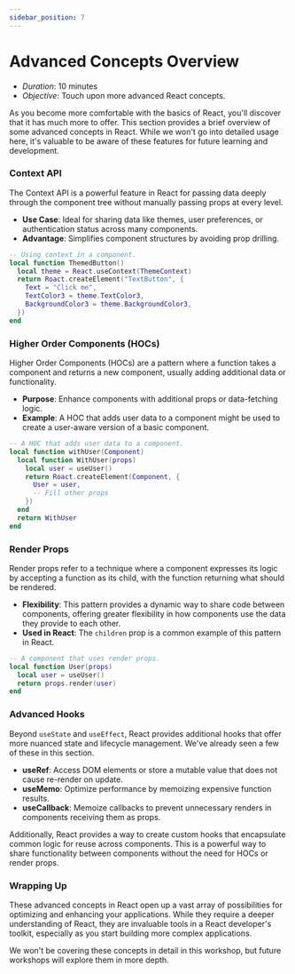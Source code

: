 ```yaml
---
sidebar_position: 7
---
```


# Advanced Concepts Overview

- _Duration_: 10 minutes
- _Objective_: Touch upon more advanced React concepts.

As you become more comfortable with the basics of React, you'll discover that it
has much more to offer. This section provides a brief overview of some advanced
concepts in React. While we won't go into detailed usage here, it's valuable to
be aware of these features for future learning and development.

### Context API

The Context API is a powerful feature in React for passing data deeply through
the component tree without manually passing props at every level.

- **Use Case**: Ideal for sharing data like themes, user preferences, or
  authentication status across many components.
- **Advantage**: Simplifies component structures by avoiding prop drilling.

```lua
-- Using context in a component.
local function ThemedButton()
  local theme = React.useContext(ThemeContext)
  return Roact.createElement("TextButton", {
    Text = "Click me",
    TextColor3 = theme.TextColor3,
    BackgroundColor3 = theme.BackgroundColor3,
  })
end
```

### Higher Order Components (HOCs)

Higher Order Components (HOCs) are a pattern where a function takes a component
and returns a new component, usually adding additional data or functionality.

- **Purpose**: Enhance components with additional props or data-fetching logic.
- **Example**: A HOC that adds user data to a component might be used to create
  a user-aware version of a basic component.

```lua
-- A HOC that adds user data to a component.
local function withUser(Component)
  local function WithUser(props)
    local user = useUser()
    return Roact.createElement(Component, {
      User = user,
      -- Fill other props
    })
  end
  return WithUser
end
```

### Render Props

Render props refer to a technique where a component expresses its logic by
accepting a function as its child, with the function returning what should be
rendered.

- **Flexibility**: This pattern provides a dynamic way to share code between
  components, offering greater flexibility in how components use the data they
  provide to each other.
- **Used in React**: The `children` prop is a common example of this pattern in
  React.

```lua
-- A component that uses render props.
local function User(props)
  local user = useUser()
  return props.render(user)
end
```

### Advanced Hooks

Beyond `useState` and `useEffect`, React provides additional hooks that offer
more nuanced state and lifecycle management. We've already seen a few of these
in this section.

- **useRef**: Access DOM elements or store a mutable value that does not cause
  re-render on update.
- **useMemo**: Optimize performance by memoizing expensive function results.
- **useCallback**: Memoize callbacks to prevent unnecessary renders in
  components receiving them as props.

Additionally, React provides a way to create custom hooks that encapsulate
common logic for reuse across components. This is a powerful way to share
functionality between components without the need for HOCs or render props.

### Wrapping Up

These advanced concepts in React open up a vast array of possibilities for
optimizing and enhancing your applications. While they require a deeper
understanding of React, they are invaluable tools in a React developer's
toolkit, especially as you start building more complex applications.

We won't be covering these concepts in detail in this workshop, but future
workshops will explore them in more depth.
